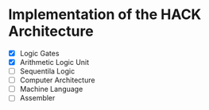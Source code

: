 # Implementation of the HACK Architecture

- [x] Logic Gates
- [x] Arithmetic Logic Unit
- [ ] Sequentila Logic
- [ ] Computer Architecture
- [ ] Machine Language
- [ ] Assembler